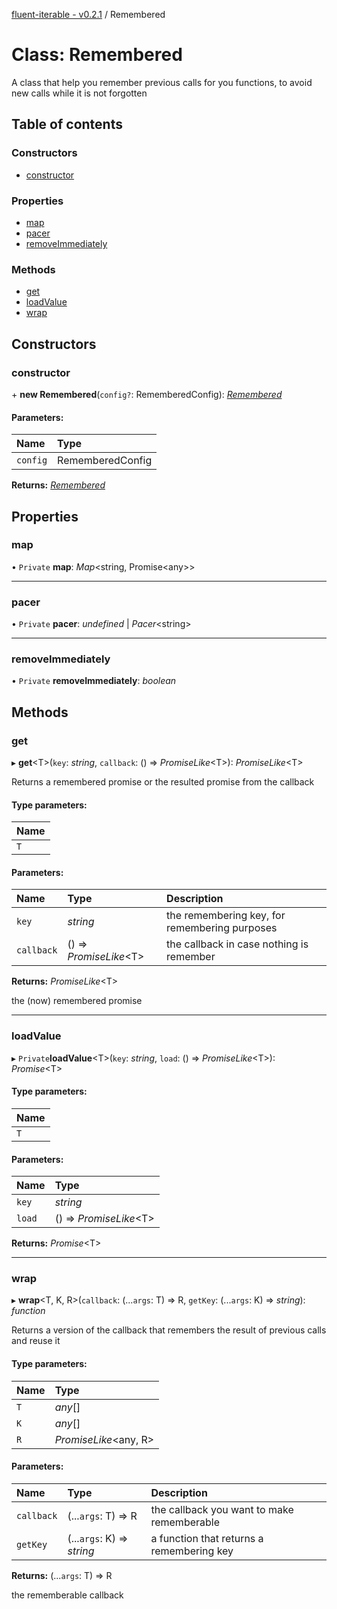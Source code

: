 [fluent-iterable - v0.2.1](../README.md) / Remembered

# Class: Remembered

A class that help you remember previous calls for you functions, to avoid new calls while it is not forgotten

## Table of contents

### Constructors

- [constructor](remembered.md#constructor)

### Properties

- [map](remembered.md#map)
- [pacer](remembered.md#pacer)
- [removeImmediately](remembered.md#removeimmediately)

### Methods

- [get](remembered.md#get)
- [loadValue](remembered.md#loadvalue)
- [wrap](remembered.md#wrap)

## Constructors

### constructor

\+ **new Remembered**(`config?`: RememberedConfig): [*Remembered*](remembered.md)

#### Parameters:

Name | Type |
:------ | :------ |
`config` | RememberedConfig |

**Returns:** [*Remembered*](remembered.md)

## Properties

### map

• `Private` **map**: *Map*<string, Promise<any\>\>

___

### pacer

• `Private` **pacer**: *undefined* \| *Pacer*<string\>

___

### removeImmediately

• `Private` **removeImmediately**: *boolean*

## Methods

### get

▸ **get**<T\>(`key`: *string*, `callback`: () => *PromiseLike*<T\>): *PromiseLike*<T\>

Returns a remembered promise or the resulted promise from the callback

#### Type parameters:

Name |
:------ |
`T` |

#### Parameters:

Name | Type | Description |
:------ | :------ | :------ |
`key` | *string* | the remembering key, for remembering purposes   |
`callback` | () => *PromiseLike*<T\> | the callback in case nothing is remember   |

**Returns:** *PromiseLike*<T\>

the (now) remembered promise

___

### loadValue

▸ `Private`**loadValue**<T\>(`key`: *string*, `load`: () => *PromiseLike*<T\>): *Promise*<T\>

#### Type parameters:

Name |
:------ |
`T` |

#### Parameters:

Name | Type |
:------ | :------ |
`key` | *string* |
`load` | () => *PromiseLike*<T\> |

**Returns:** *Promise*<T\>

___

### wrap

▸ **wrap**<T, K, R\>(`callback`: (...`args`: T) => R, `getKey`: (...`args`: K) => *string*): *function*

Returns a version of the callback that remembers the result of previous calls and reuse it

#### Type parameters:

Name | Type |
:------ | :------ |
`T` | *any*[] |
`K` | *any*[] |
`R` | *PromiseLike*<any, R\> |

#### Parameters:

Name | Type | Description |
:------ | :------ | :------ |
`callback` | (...`args`: T) => R | the callback you want to make rememberable   |
`getKey` | (...`args`: K) => *string* | a function that returns a remembering key   |

**Returns:** (...`args`: T) => R

the rememberable callback
